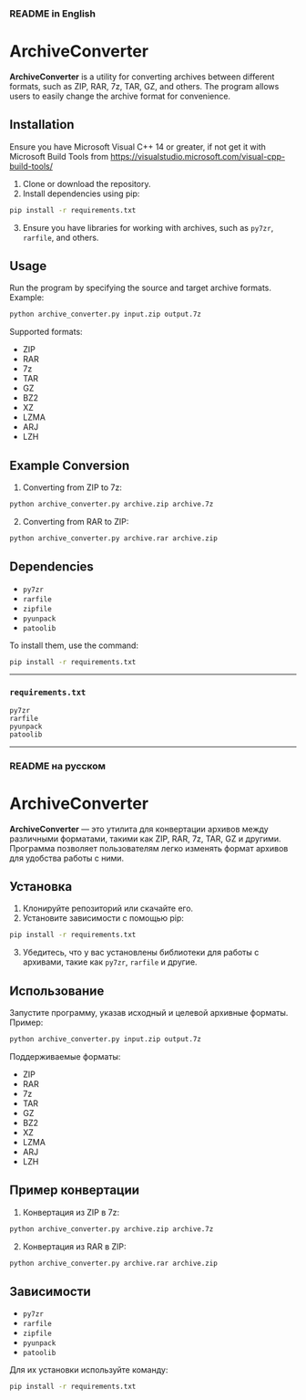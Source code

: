 ### README in English

# ArchiveConverter

**ArchiveConverter** is a utility for converting archives between different formats, such as ZIP, RAR, 7z, TAR, GZ, and others. The program allows users to easily change the archive format for convenience.

## Installation

Ensure you have Microsoft Visual C++ 14 or greater, if not get it with Microsoft Build Tools from https://visualstudio.microsoft.com/visual-cpp-build-tools/

1. Clone or download the repository.
2. Install dependencies using pip:

```bash
pip install -r requirements.txt
```

3. Ensure you have libraries for working with archives, such as `py7zr`, `rarfile`, and others.

## Usage

Run the program by specifying the source and target archive formats. Example:

```bash
python archive_converter.py input.zip output.7z
```

Supported formats:
- ZIP
- RAR
- 7z
- TAR
- GZ
- BZ2
- XZ
- LZMA
- ARJ
- LZH

## Example Conversion

1. Converting from ZIP to 7z:

```bash
python archive_converter.py archive.zip archive.7z
```

2. Converting from RAR to ZIP:

```bash
python archive_converter.py archive.rar archive.zip
```

## Dependencies

- `py7zr`
- `rarfile`
- `zipfile`
- `pyunpack`
- `patoolib`

To install them, use the command:

```bash
pip install -r requirements.txt
```

---

### `requirements.txt`

```
py7zr
rarfile
pyunpack
patoolib
```

---

### README на русском

# ArchiveConverter

**ArchiveConverter** — это утилита для конвертации архивов между различными форматами, такими как ZIP, RAR, 7z, TAR, GZ и другими. Программа позволяет пользователям легко изменять формат архивов для удобства работы с ними.

## Установка

1. Клонируйте репозиторий или скачайте его.
2. Установите зависимости с помощью pip:

```bash
pip install -r requirements.txt
```

3. Убедитесь, что у вас установлены библиотеки для работы с архивами, такие как `py7zr`, `rarfile` и другие.

## Использование

Запустите программу, указав исходный и целевой архивные форматы. Пример:

```bash
python archive_converter.py input.zip output.7z
```

Поддерживаемые форматы:
- ZIP
- RAR
- 7z
- TAR
- GZ
- BZ2
- XZ
- LZMA
- ARJ
- LZH

## Пример конвертации

1. Конвертация из ZIP в 7z:

```bash
python archive_converter.py archive.zip archive.7z
```

2. Конвертация из RAR в ZIP:

```bash
python archive_converter.py archive.rar archive.zip
```

## Зависимости

- `py7zr`
- `rarfile`
- `zipfile`
- `pyunpack`
- `patoolib`

Для их установки используйте команду:

```bash
pip install -r requirements.txt
```
